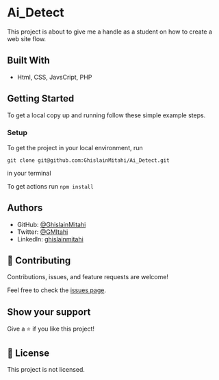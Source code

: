 # Ai_Detect


This project is about to give me a handle as a student on how to create a web site flow.

## Built With

- Html, CSS, JavsCript, PHP


## Getting Started


To get a local copy up and running follow these simple example steps.


### Setup

 To get the project in your local environment, run 

 ```
 git clone git@github.com:GhislainMitahi/Ai_Detect.git
 
 ```
  in your terminal

  To get actions run ```npm install```



## Authors

- GitHub: [@GhislainMitahi](https://github.com/GhislainMitahi)
- Twitter: [@GMItahi](https://https://twitter.com/GMitahi)
- LinkedIn: [ghislainmitahi](https://linkedin.com/in/ghislain-mitahi/)


## 🤝 Contributing

Contributions, issues, and feature requests are welcome!

Feel free to check the [issues page](../../issues/).

## Show your support

Give a ⭐️ if you like this project!

## 📝 License

This project is not licensed.

